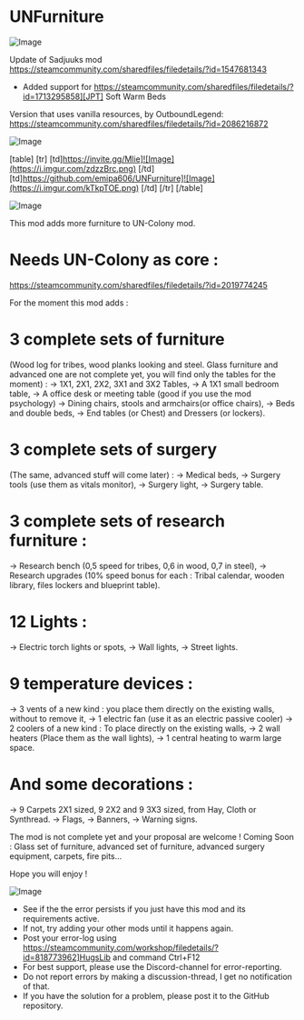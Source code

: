 # UNFurniture

![Image](https://i.imgur.com/WAEzk68.png)

Update of Sadjuuks mod
https://steamcommunity.com/sharedfiles/filedetails/?id=1547681343

- Added support for https://steamcommunity.com/sharedfiles/filedetails/?id=1713295858][JPT] Soft Warm Beds

Version that uses vanilla resources, by OutboundLegend:
https://steamcommunity.com/sharedfiles/filedetails/?id=2086216872

![Image](https://i.imgur.com/7Gzt3Rg.png)


[table]
	[tr]
		[td]https://invite.gg/Mlie]![Image](https://i.imgur.com/zdzzBrc.png)
[/td]
		[td]https://github.com/emipa606/UNFurniture]![Image](https://i.imgur.com/kTkpTOE.png)
[/td]
	[/tr]
[/table]
	
![Image](https://i.imgur.com/NOW7jU1.png)


This mod adds more furniture to UN-Colony mod. 
# Needs UN-Colony as core :
 https://steamcommunity.com/sharedfiles/filedetails/?id=2019774245


For the moment this mod adds :

# 3 complete sets of furniture
 (Wood log for tribes, wood planks looking and steel. Glass furniture and advanced one are not complete yet, you will find only the tables for the moment) :
-&gt; 1X1, 2X1, 2X2, 3X1 and 3X2 Tables,
-&gt; A 1X1 small bedroom table,
-&gt; A office desk or meeting table (good if you use the mod psychology)
-&gt; Dining chairs, stools and armchairs(or office chairs),
-&gt; Beds and double beds,
-&gt; End tables (or Chest) and Dressers (or lockers).

# 3 complete sets of surgery
 (The same, advanced stuff will come later) :
-&gt; Medical beds,
-&gt; Surgery tools (use them as vitals monitor),
-&gt; Surgery light,
-&gt; Surgery table.

# 3 complete sets of research furniture :

-&gt; Research bench (0,5 speed for tribes, 0,6 in wood, 0,7 in steel),
-&gt; Research upgrades (10% speed bonus for each : Tribal calendar, wooden library, files lockers and blueprint table).

# 12 Lights :

-&gt; Electric torch lights or spots,
-&gt; Wall lights,
-&gt; Street lights.

# 9 temperature devices :

-&gt; 3 vents of a new kind  : you place them directly on the existing walls, without to remove it,
-&gt; 1 electric fan (use it as an electric passive cooler)
-&gt; 2 coolers of a new kind  : To place directly on the existing walls,
-&gt; 2 wall heaters (Place them as the wall lights),
-&gt; 1 central heating to warm large space.

# And some decorations :

-&gt; 9 Carpets 2X1 sized, 9 2X2 and 9 3X3 sized, from Hay, Cloth or Synthread.
-&gt; Flags, 
-&gt; Banners,
-&gt; Warning signs.

The mod is not complete yet and your proposal are welcome !
Coming Soon : Glass set of furniture, advanced set of furniture, advanced surgery equipment, carpets, fire pits...


Hope you will enjoy !


![Image](https://i.imgur.com/Rs6T6cr.png)



-  See if the the error persists if you just have this mod and its requirements active.
-  If not, try adding your other mods until it happens again.
-  Post your error-log using https://steamcommunity.com/workshop/filedetails/?id=818773962]HugsLib and command Ctrl+F12
-  For best support, please use the Discord-channel for error-reporting.
-  Do not report errors by making a discussion-thread, I get no notification of that.
-  If you have the solution for a problem, please post it to the GitHub repository.



